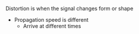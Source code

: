 Distortion is when the signal changes form or shape
- Propagation speed is different
	- Arrive at different times